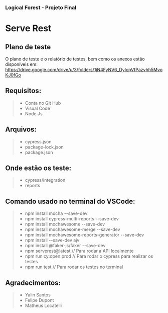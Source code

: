 ### Logical Forest - Projeto Final


# Serve Rest


## Plano de teste
O plano de teste e o relatório de testes, bem como os anexos estão disponíveis em: https://drive.google.com/drive/u/3/folders/1jN4FyNV6_DyIcpVfPazvhh5MvoKJ0fGo



## Requisitos: 
> - Conta no Git Hub
> - Visual Code
> - Node Js


## Arquivos:
> - cypress.json
> - package-lock.json
> - package.json


## Onde estão os teste:
> - cypress/integration
> - reports


## Comando usado no terminal do VSCode:
> - npm install mocha --save-dev
> - npm install cypress-multi-reports --save-dev
> - npm install mochawesome --save-dev
> - npm install mochawesome-merge --save-dev
> - npm install mochawesome-reports-generator --save-dev
> - npm install --save-dev ajv
> - npm install @faker-js/faker --save-dev
> - npm serverest@latest // Para rodar a API localmente
> - npm run cy:open:prod // Para rodar o cypress para realizar os testes
> - npm run test // Para rodar os testes no terminal


## Agradecimentos:
> - Yalin Santos
> - Felipe Dupont
> - Matheus Locatelli